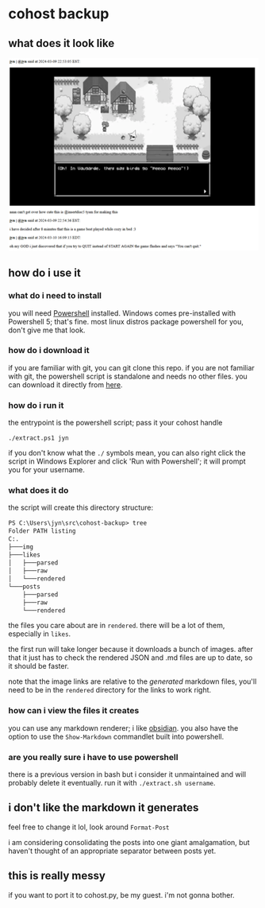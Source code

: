 # cohost backup

## what does it look like

![a screenshot of https://cohost.org/jyn/post/5004479-oh-my-god-i-just-dis rendered to html.](./example.png)

## how do i use it

### what do i need to install

you will need [Powershell][install pwsh] installed.
Windows comes pre-installed with Powershell 5; that's fine.
most linux distros package powershell for you, don't give me that look.

### how do i download it

if you are familiar with git, you can git clone this repo.
if you are not familiar with git, the powershell script is standalone and needs no other files. you can download it directly from [here](https://raw.githubusercontent.com/jyn514/cohost-backup/main/extract.ps1).

### how do i run it

the entrypoint is the powershell script; pass it your cohost handle
```
./extract.ps1 jyn
```

if you don't know what the `./` symbols mean, you can also right click the script in Windows Explorer and click 'Run with Powershell'; it will prompt you for your username.

### what does it do

the script will create this directory structure:
```
PS C:\Users\jyn\src\cohost-backup> tree
Folder PATH listing
C:.
├───img
├───likes
│   ├───parsed
│   ├───raw
│   └───rendered
└───posts
    ├───parsed
    ├───raw
    └───rendered
```
the files you care about are in `rendered`. there will be a lot of them, especially in `likes`.

the first run will take longer because it downloads a bunch of images. after that it just has to check the rendered JSON and .md files are up to date, so it should be faster.

note that the image links are relative to the *generated* markdown files, you'll need to be in the `rendered` directory for the links to work right.

### how can i view the files it creates

you can use any markdown renderer; i like [obsidian](https://obsidian.md/).
you also have the option to use the `Show-Markdown` commandlet built into powershell.

### are you really sure i have to use powershell

there is a previous version in bash but i consider it unmaintained and will probably delete it eventually. run it with `./extract.sh username`.

## i don't like the markdown it generates

feel free to change it lol, look around `Format-Post`

i am considering consolidating the posts into one giant amalgamation, but haven't thought of an appropriate separator between posts yet.

## this is really messy

if you want to port it to cohost.py, be my guest. i'm not gonna bother.

[install pwsh]: https://learn.microsoft.com/en-us/powershell/scripting/install/installing-powershell?view=powershell-7.4
